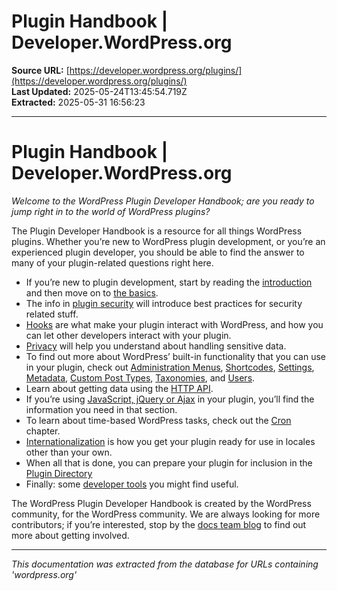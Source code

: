 # Plugin Handbook | Developer.WordPress.org

**Source URL:** [https://developer.wordpress.org/plugins/](https://developer.wordpress.org/plugins/)  
**Last Updated:** 2025-05-24T13:45:54.719Z  
**Extracted:** 2025-05-31 16:56:23

---

# Plugin Handbook | Developer.WordPress.org

_Welcome to the WordPress Plugin Developer Handbook; are you ready to jump right in to the world of WordPress plugins?_

The Plugin Developer Handbook is a resource for all things WordPress plugins. Whether you’re new to WordPress plugin development, or you’re an experienced plugin developer, you should be able to find the answer to many of your plugin-related questions right here.

*   If you’re new to plugin development, start by reading the [introduction](https://developer.wordpress.org/plugin/intro/) and then move on to [the basics](https://developer.wordpress.org/plugins/plugin-basics/).
*   The info in [plugin security](https://developer.wordpress.org/plugin/security/) will introduce best practices for security related stuff.
*   [Hooks](https://developer.wordpress.org/plugin/hooks/) are what make your plugin interact with WordPress, and how you can let other developers interact with your plugin.
*   [Privacy](https://developer.wordpress.org/plugins/privacy/) will help you understand about handling sensitive data.
*   To find out more about WordPress’ built-in functionality that you can use in your plugin, check out [Administration Menus](https://developer.wordpress.org/plugin/administration-menus/), [Shortcodes](https://developer.wordpress.org/plugin/shortcodes/), [Settings](https://developer.wordpress.org/plugin/settings/), [Metadata](https://developer.wordpress.org/plugin/metadata/), [Custom Post Types](https://developer.wordpress.org/plugins/post-types/), [Taxonomies](https://developer.wordpress.org/plugins/taxonomies/), and [Users](https://developer.wordpress.org/plugin/users/).
*   Learn about getting data using the [HTTP API](https://developer.wordpress.org/plugin/http-api/).
*   If you’re using [JavaScript, jQuery or Ajax](https://developer.wordpress.org/plugin/javascript/) in your plugin, you’ll find the information you need in that section.
*   To learn about time-based WordPress tasks, check out the [Cron](https://developer.wordpress.org/plugin/cron/) chapter.
*   [Internationalization](https://developer.wordpress.org/plugin/internationalization/) is how you get your plugin ready for use in locales other than your own.
*   When all that is done, you can prepare your plugin for inclusion in the [Plugin Directory](https://developer.wordpress.org/plugin/wordpress-org/)
*   Finally: some [developer tools](https://developer.wordpress.org/plugin/developer-tools/) you might find useful.

The WordPress Plugin Developer Handbook is created by the WordPress community, for the WordPress community. We are always looking for more contributors; if you’re interested, stop by the [docs team blog](https://make.wordpress.org/docs) to find out more about getting involved.

---

*This documentation was extracted from the database for URLs containing 'wordpress.org'*
